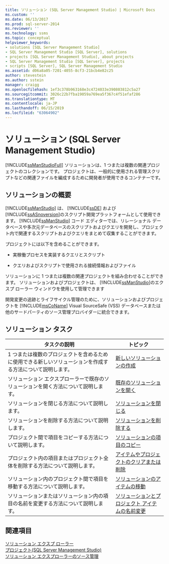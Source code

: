 ```yaml
---
title: ソリューション (SQL Server Management Studio) | Microsoft Docs
ms.custom: ''
ms.date: 06/13/2017
ms.prod: sql-server-2014
ms.reviewer: ''
ms.technology: ssms
ms.topic: conceptual
helpviewer_keywords:
- solutions [SQL Server Management Studio]
- SQL Server Management Studio [SQL Server], solutions
- projects [SQL Server Management Studio], about projects
- SQL Server Management Studio [SQL Server], projects
- scripts [SQL Server], SQL Server Management Studio
ms.assetid: d06a8a05-7201-4055-8cf3-21bcb4e82c25
author: stevestein
ms.author: sstein
manager: craigg
ms.openlocfilehash: 1ef3c378b963168e3c4724033e390803812c5a27
ms.sourcegitcommit: 3026c22b7fba19059a769ea5f367c4f51efaf286
ms.translationtype: MT
ms.contentlocale: ja-JP
ms.lasthandoff: 06/15/2019
ms.locfileid: "63064902"
---
```

# <a name="solutions-sql-server-management-studio"></a>ソリューション (SQL Server Management Studio)
  [!INCLUDE[ssManStudioFull](../../includes/ssmanstudiofull-md.md)] ソリューションは、1 つまたは複数の関連プロジェクトのコレクションです。 プロジェクトは、一般的に使用される管理スクリプトなどの関連ファイルを編成するために開発者が使用できるコンテナーです。  
  
## <a name="solution-overview"></a>ソリューションの概要  
 [!INCLUDE[ssManStudio](../../includes/ssmanstudio-md.md)] は、 [!INCLUDE[ssDE](../../includes/ssde-md.md)] および [!INCLUDE[ssASnoversion](../../includes/ssasnoversion-md.md)]のスクリプト開発プラットフォームとして使用できます。 [!INCLUDE[ssManStudio](../../includes/ssmanstudio-md.md)] コード エディターでは、リレーショナル データベースや多次元データベースのスクリプトおよびクエリを開発し、プロジェクト内で関連するスクリプトおよびクエリをまとめて収集することができます。  
  
 プロジェクトには以下を含めることができます。  
  
-   実稼働プロセスを実装するクエリとスクリプト  
  
-   クエリおよびスクリプトで使用される接続情報およびファイル  
  
 ソリューションに 1 つまたは複数の関連プロジェクトを組み合わせることができます。 ソリューションおよびプロジェクトは、 [!INCLUDE[ssManStudio](../../includes/ssmanstudio-md.md)]のエクスプ ローラー ウィンドウを使用して管理できます  
  
 開発変更の追跡とライフサイクル管理のために、ソリューションおよびプロジェクトを [!INCLUDE[msCoName](../../includes/msconame-md.md)] Visual SourceSafe (VSS) データベースまたは他のサードパーティのソース管理プロバイダーに統合できます。  
  
## <a name="solution-tasks"></a>ソリューション タスク  
  
|タスクの説明|トピック|  
|----------------------|-----------|  
|1 つまたは複数のプロジェクトを含めるために使用できる新しいソリューションを作成する方法について説明します。|[新しいソリューションの作成](create-a-new-solution.md)|  
|ソリューション エクスプローラーで既存のソリューションを開く方法について説明します。|[既存のソリューションを開く](open-an-existing-solution.md)|  
|ソリューションを閉じる方法について説明します。|[ソリューションを閉じる](close-a-solution.md)|  
|ソリューションを削除する方法について説明します。|[ソリューションを削除する](delete-a-solution.md)|  
|プロジェクト間で項目をコピーする方法について説明します。|[ソリューションの項目のコピー](copy-items-in-a-solution.md)|  
|プロジェクト内の項目またはプロジェクト全体を削除する方法について説明します。|[アイテムやプロジェクトのクリアまたは削除](remove-or-delete-an-item-or-project.md)|  
|ソリューション内のプロジェクト間で項目を移動する方法について説明します。|[ソリューションのアイテムの移動](move-items-in-a-solution.md)|  
|ソリューションまたはソリューション内の項目の名前を変更する方法について説明します。|[ソリューションとプロジェクト アイテムの名前変更](rename-solutions-and-project-items.md)|  
  
## <a name="see-also"></a>関連項目  
 [ソリューション エクスプ ローラー](solution-explorer.md)   
 [プロジェクト&#40;SQL Server Management Studio&#41;](projects-sql-server-management-studio.md)   
 [ソリューション エクスプローラーのソース管理](../../database-engine/solution-explorer-source-control.md)  
  
  
